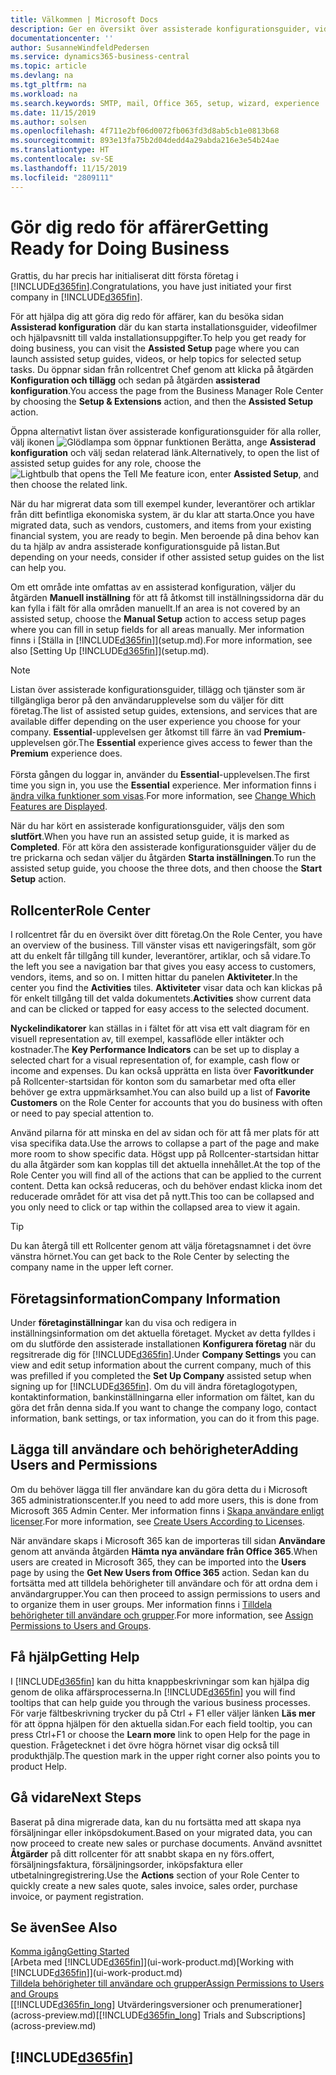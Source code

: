 ```yaml
---
title: Välkommen | Microsoft Docs
description: Ger en översikt över assisterade konfigurationsguider, videor, hjälpavsnitt och sidor du kan använda för att bli redo att göra affärer i Business Central.
documentationcenter: ''
author: SusanneWindfeldPedersen
ms.service: dynamics365-business-central
ms.topic: article
ms.devlang: na
ms.tgt_pltfrm: na
ms.workload: na
ms.search.keywords: SMTP, mail, Office 365, setup, wizard, experience
ms.date: 11/15/2019
ms.author: solsen
ms.openlocfilehash: 4f711e2bf06d0072fb063fd3d8ab5cb1e0813b68
ms.sourcegitcommit: 893e13fa75b2d04dedd4a29abda216e3e54b24ae
ms.translationtype: HT
ms.contentlocale: sv-SE
ms.lasthandoff: 11/15/2019
ms.locfileid: "2809111"
---
```

# <a name="getting-ready-for-doing-business"></a><span data-ttu-id="f9685-103">Gör dig redo för affärer</span><span class="sxs-lookup"><span data-stu-id="f9685-103">Getting Ready for Doing Business</span></span>
<span data-ttu-id="f9685-104">Grattis, du har precis har initialiserat ditt första företag i [!INCLUDE[d365fin](includes/d365fin_md.md)].</span><span class="sxs-lookup"><span data-stu-id="f9685-104">Congratulations, you have just initiated your first company in [!INCLUDE[d365fin](includes/d365fin_md.md)].</span></span>

<span data-ttu-id="f9685-105">För att hjälpa dig att göra dig redo för affärer, kan du besöka sidan **Assisterad konfiguration** där du kan starta installationsguider, videofilmer och hjälpavsnitt till valda installationsuppgifter.</span><span class="sxs-lookup"><span data-stu-id="f9685-105">To help you get ready for doing business, you can visit the **Assisted Setup** page where you can launch assisted setup guides, videos, or help topics for selected setup tasks.</span></span> <span data-ttu-id="f9685-106">Du öppnar sidan från rollcentret Chef genom att klicka på åtgärden **Konfiguration och tillägg** och sedan på åtgärden **assisterad konfiguration**.</span><span class="sxs-lookup"><span data-stu-id="f9685-106">You access the page from the Business Manager Role Center by choosing the **Setup & Extensions** action, and then the **Assisted Setup** action.</span></span>

<span data-ttu-id="f9685-107">Öppna alternativt listan över assisterade konfigurationsguider för alla roller, välj ikonen ![Glödlampa som öppnar funktionen Berätta](media/ui-search/search_small.png "Berätta vad du vill göra"), ange **Assisterad konfiguration** och välj sedan relaterad länk.</span><span class="sxs-lookup"><span data-stu-id="f9685-107">Alternatively, to open the list of assisted setup guides for any role, choose the ![Lightbulb that opens the Tell Me feature](media/ui-search/search_small.png "Tell me what you want to do") icon, enter **Assisted Setup**, and then choose the related link.</span></span>

<span data-ttu-id="f9685-108">När du har migrerat data som till exempel kunder, leverantörer och artiklar från ditt befintliga ekonomiska system, är du klar att starta.</span><span class="sxs-lookup"><span data-stu-id="f9685-108">Once you have migrated data, such as vendors, customers, and items from your existing financial system, you are ready to begin.</span></span> <span data-ttu-id="f9685-109">Men beroende på dina behov kan du ta hjälp av andra assisterade konfigurationsguide på listan.</span><span class="sxs-lookup"><span data-stu-id="f9685-109">But depending on your needs, consider if other assisted setup guides on the list can help you.</span></span>

<span data-ttu-id="f9685-110">Om ett område inte omfattas av en assisterad konfiguration, väljer du åtgärden **Manuell inställning** för att få åtkomst till inställningssidorna där du kan fylla i fält för alla områden manuellt.</span><span class="sxs-lookup"><span data-stu-id="f9685-110">If an area is not covered by an assisted setup, choose the **Manual Setup** action to access setup pages where you can fill in setup fields for all areas manually.</span></span> <span data-ttu-id="f9685-111">Mer information finns i [Ställa in [!INCLUDE[d365fin](includes/d365fin_md.md)]](setup.md).</span><span class="sxs-lookup"><span data-stu-id="f9685-111">For more information, see also [Setting Up [!INCLUDE[d365fin](includes/d365fin_md.md)]](setup.md).</span></span>

> [!NOTE]  
> <span data-ttu-id="f9685-112">Listan över assisterade konfigurationsguider, tillägg och tjänster som är tillgängliga beror på den användarupplevelse som du väljer för ditt företag.</span><span class="sxs-lookup"><span data-stu-id="f9685-112">The list of assisted setup guides, extensions, and services that are available differ depending on the user experience you choose for your company.</span></span> <span data-ttu-id="f9685-113">**Essential**-upplevelsen ger åtkomst till färre än vad **Premium**-upplevelsen gör.</span><span class="sxs-lookup"><span data-stu-id="f9685-113">The **Essential** experience gives access to fewer than the **Premium** experience does.</span></span><br /><br />
> <span data-ttu-id="f9685-114">Första gången du loggar in, använder du **Essential**-upplevelsen.</span><span class="sxs-lookup"><span data-stu-id="f9685-114">The first time you sign in, you use the **Essential** experience.</span></span> <span data-ttu-id="f9685-115">Mer information finns i [ändra vilka funktioner som visas](ui-experiences.md).</span><span class="sxs-lookup"><span data-stu-id="f9685-115">For more information, see [Change Which Features are Displayed](ui-experiences.md).</span></span>

<span data-ttu-id="f9685-116">När du har kört en assisterade konfigurationsguider, väljs den som **slutfört**.</span><span class="sxs-lookup"><span data-stu-id="f9685-116">When you have run an assisted setup guide, it is marked as **Completed**.</span></span> <span data-ttu-id="f9685-117">För att köra den assisterade konfigurationsguider väljer du de tre prickarna och sedan väljer du åtgärden **Starta inställningen**.</span><span class="sxs-lookup"><span data-stu-id="f9685-117">To run the assisted setup guide, you choose the three dots, and then choose the **Start Setup** action.</span></span>

## <a name="role-center"></a><span data-ttu-id="f9685-118">Rollcenter</span><span class="sxs-lookup"><span data-stu-id="f9685-118">Role Center</span></span>
<span data-ttu-id="f9685-119">I rollcentret får du en översikt över ditt företag.</span><span class="sxs-lookup"><span data-stu-id="f9685-119">On the Role Center, you have an overview of the business.</span></span> <span data-ttu-id="f9685-120">Till vänster visas ett navigeringsfält, som gör att du enkelt får tillgång till kunder, leverantörer, artiklar, och så vidare.</span><span class="sxs-lookup"><span data-stu-id="f9685-120">To the left you see a navigation bar that gives you easy access to customers, vendors, items, and so on.</span></span> <span data-ttu-id="f9685-121">I mitten hittar du panelen **Aktiviteter**.</span><span class="sxs-lookup"><span data-stu-id="f9685-121">In the center you find the **Activities** tiles.</span></span> <span data-ttu-id="f9685-122">**Aktiviteter** visar data och kan klickas på för enkelt tillgång till det valda dokumentets.</span><span class="sxs-lookup"><span data-stu-id="f9685-122">**Activities** show current data and can be clicked or tapped for easy access to the selected document.</span></span>

<span data-ttu-id="f9685-123">**Nyckelindikatorer** kan ställas in i fältet för att visa ett valt diagram för en visuell representation av, till exempel, kassaflöde eller intäkter och kostnader.</span><span class="sxs-lookup"><span data-stu-id="f9685-123">The **Key Performance Indicators** can be set up to display a selected chart for a visual representation of, for example, cash flow or income and expenses.</span></span> <span data-ttu-id="f9685-124">Du kan också upprätta en lista över **Favoritkunder** på Rollcenter-startsidan för konton som du samarbetar med ofta eller behöver ge extra uppmärksamhet.</span><span class="sxs-lookup"><span data-stu-id="f9685-124">You can also build up a list of **Favorite Customers** on the Role Center for accounts that you do business with often or need to pay special attention to.</span></span>

<span data-ttu-id="f9685-125">Använd pilarna för att minska en del av sidan och för att få mer plats för att visa specifika data.</span><span class="sxs-lookup"><span data-stu-id="f9685-125">Use the arrows to collapse a part of the page and make more room to show specific data.</span></span> <span data-ttu-id="f9685-126">Högst upp på Rollcenter-startsidan hittar du alla åtgärder som kan kopplas till det aktuella innehållet.</span><span class="sxs-lookup"><span data-stu-id="f9685-126">At the top of the Role Center you will find all of the actions that can be applied to the current content.</span></span> <span data-ttu-id="f9685-127">Detta kan också reduceras, och du behöver endast klicka inom det reducerade området för att visa det på nytt.</span><span class="sxs-lookup"><span data-stu-id="f9685-127">This too can be collapsed and you only need to click or tap within the collapsed area to view it again.</span></span>

> [!TIP]  
> <span data-ttu-id="f9685-128">Du kan återgå till ett Rollcenter genom att välja företagsnamnet i det övre vänstra hörnet.</span><span class="sxs-lookup"><span data-stu-id="f9685-128">You can get back to the Role Center by selecting the company name in the upper left corner.</span></span>

## <a name="company-information"></a><span data-ttu-id="f9685-129">Företagsinformation</span><span class="sxs-lookup"><span data-stu-id="f9685-129">Company Information</span></span>
<span data-ttu-id="f9685-130">Under **företaginställningar** kan du visa och redigera in inställningsinformation om det aktuella företaget. Mycket av detta fylldes i om du slutförde den assisterade installationen **Konfigurera företag** när du regsitrerade dig för [!INCLUDE[d365fin](includes/d365fin_md.md)].</span><span class="sxs-lookup"><span data-stu-id="f9685-130">Under **Company Settings** you can view and edit setup information about the current company, much of this was prefilled if you completed the **Set Up Company** assisted setup when signing up for [!INCLUDE[d365fin](includes/d365fin_md.md)].</span></span> <span data-ttu-id="f9685-131">Om du vill ändra företaglogotypen, kontaktinformation, bankinställningarna eller information om fältet, kan du göra det från denna sida.</span><span class="sxs-lookup"><span data-stu-id="f9685-131">If you want to change the company logo, contact information, bank settings, or tax information, you can do it from this page.</span></span>    

## <a name="adding-users-and-permissions"></a><span data-ttu-id="f9685-132">Lägga till användare och behörigheter</span><span class="sxs-lookup"><span data-stu-id="f9685-132">Adding Users and Permissions</span></span>
<span data-ttu-id="f9685-133">Om du behöver lägga till fler användare kan du göra detta du i Microsoft 365 administrationscenter.</span><span class="sxs-lookup"><span data-stu-id="f9685-133">If you need to add more users, this is done from Microsoft 365 Admin Center.</span></span> <span data-ttu-id="f9685-134">Mer information finns i [Skapa användare enligt licenser](ui-how-users-permissions.md).</span><span class="sxs-lookup"><span data-stu-id="f9685-134">For more information, see [Create Users According to Licenses](ui-how-users-permissions.md).</span></span>

<span data-ttu-id="f9685-135">När användare skaps i Microsoft 365 kan de importeras till sidan **Användare** genom att använda åtgärden **Hämta nya användare från Office 365**.</span><span class="sxs-lookup"><span data-stu-id="f9685-135">When users are created in Microsoft 365, they can be imported into the **Users** page by using the **Get New Users from Office 365** action.</span></span> <span data-ttu-id="f9685-136">Sedan kan du fortsätta med att tilldela behörigheter till användare och för att ordna dem i användargrupper.</span><span class="sxs-lookup"><span data-stu-id="f9685-136">You can then proceed to assign permissions to users and to organize them in user groups.</span></span> <span data-ttu-id="f9685-137">Mer information finns i [Tilldela behörigheter till användare och grupper](ui-define-granular-permissions.md).</span><span class="sxs-lookup"><span data-stu-id="f9685-137">For more information, see [Assign Permissions to Users and Groups](ui-define-granular-permissions.md).</span></span>  

## <a name="getting-help"></a><span data-ttu-id="f9685-138">Få hjälp</span><span class="sxs-lookup"><span data-stu-id="f9685-138">Getting Help</span></span>
<span data-ttu-id="f9685-139">I [!INCLUDE[d365fin](includes/d365fin_md.md)] kan du hitta knappbeskrivningar som kan hjälpa dig genom de olika affärsprocesserna.</span><span class="sxs-lookup"><span data-stu-id="f9685-139">In [!INCLUDE[d365fin](includes/d365fin_md.md)] you will find tooltips that can help guide you through the various business processes.</span></span> <span data-ttu-id="f9685-140">För varje fältbeskrivning trycker du på Ctrl + F1 eller väljer länken **Läs mer** för att öppna hjälpen för den aktuella sidan.</span><span class="sxs-lookup"><span data-stu-id="f9685-140">For each field tooltip, you can press Ctrl+F1 or choose the **Learn more** link to open Help for the page in question.</span></span> <span data-ttu-id="f9685-141">Frågetecknet i det övre högra hörnet visar dig också till produkthjälp.</span><span class="sxs-lookup"><span data-stu-id="f9685-141">The question mark in the upper right corner also points you to product Help.</span></span>

## <a name="next-steps"></a><span data-ttu-id="f9685-142">Gå vidare</span><span class="sxs-lookup"><span data-stu-id="f9685-142">Next Steps</span></span>
<span data-ttu-id="f9685-143">Baserat på dina migrerade data, kan du nu fortsätta med att skapa nya försäljningar eller inköpsdokument.</span><span class="sxs-lookup"><span data-stu-id="f9685-143">Based on your migrated data, you can now proceed to create new sales or purchase documents.</span></span> <span data-ttu-id="f9685-144">Använd avsnittet **Åtgärder** på ditt rollcenter för att snabbt skapa en ny förs.offert, försäljningsfaktura, försäljningsorder, inköpsfaktura eller utbetalningregistrering.</span><span class="sxs-lookup"><span data-stu-id="f9685-144">Use the **Actions** section of your Role Center to quickly create a new sales quote, sales invoice, sales order, purchase invoice, or payment registration.</span></span>

## <a name="see-also"></a><span data-ttu-id="f9685-145">Se även</span><span class="sxs-lookup"><span data-stu-id="f9685-145">See Also</span></span>
[<span data-ttu-id="f9685-146">Komma igång</span><span class="sxs-lookup"><span data-stu-id="f9685-146">Getting Started</span></span>](product-get-started.md)  
<span data-ttu-id="f9685-147">[Arbeta med [!INCLUDE[d365fin](includes/d365fin_md.md)]](ui-work-product.md)</span><span class="sxs-lookup"><span data-stu-id="f9685-147">[Working with [!INCLUDE[d365fin](includes/d365fin_md.md)]](ui-work-product.md)</span></span>  
[<span data-ttu-id="f9685-148">Tilldela behörigheter till användare och grupper</span><span class="sxs-lookup"><span data-stu-id="f9685-148">Assign Permissions to Users and Groups</span></span>](ui-define-granular-permissions.md)  
<span data-ttu-id="f9685-149">[[!INCLUDE[d365fin_long](includes/d365fin_long_md.md)] Utvärderingsversioner och prenumerationer](across-preview.md)</span><span class="sxs-lookup"><span data-stu-id="f9685-149">[[!INCLUDE[d365fin_long](includes/d365fin_long_md.md)] Trials and Subscriptions](across-preview.md)</span></span>  

## [!INCLUDE[d365fin](includes/free_trial_md.md)]  
